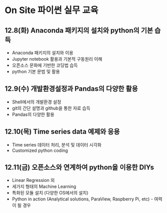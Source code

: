 # On Site 파이썬 실무 교육

## 12.8(화) Anaconda 패키지의 설치와 python의 기본 습득
* Anaconda 패키지의 설치와 이용
* Jupyter notebook 활용과 기본적 구동원리 이해
* 오픈소스 문화에 기반한 코딩법 습득
* python 기본 문법 및 활용
  
## 12.9(수) 개발환경설정과 Pandas의 다양한 활용
* Shell에서의 개발환경 설정
* git의 간단 설명과 github을 통한 자료 습득
* Pandas의 다양한 활용

## 12.10(목) Time series data 예제와 응용
* Time series 데이터 처리, 분석 및 데이터 시각화
* Customized python coding

## 12.11(금) 오픈소스와 연계하여 python을 이용한 DIYs
* Linear Regression 외 
* 세가지 형태의 Machine Learning
* 특화된 모듈 설치 (다양한 OS에서의 설치)
* Python in action (Analytical solutions, ParaView, Raspberry Pi, etc) - 여력이 될 경우
  
